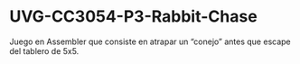 # UVG-CC3054-P3-Rabbit-Chase
Juego en Assembler que consiste en atrapar un “conejo” antes que escape del tablero de 5x5.
